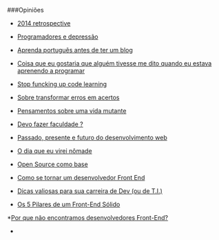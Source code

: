###Opiniões
* [2014 retrospective](http://zenorocha.com/2014-retrospective/)

* [Programadores e depressão](https://medium.com/brasil/programadores-e-depressao-30043d2972b5)

* [Aprenda português antes de ter um blog](https://medium.com/@felquis/aprenda-portugues-antes-de-ter-um-blog-a2647d913a45)

* [Coisa que eu gostaria que alguém tivesse me dito quando eu estava aprenendo a programar](http://jcfausto.com/coisas-que-eu-gostaria-que-alguem-tivesse-me-dito-quando-eu-estava-aprendendo-a-programar/)

* [Stop funcking up code learning](http://hugogiraudel.com/2015/01/26/stop-fucking-up-code-learning/)

* [Sobre transformar erros em acertos](http://danielfilho.github.io/2014/11/16/sobre-transformar-erros-em-acertos/)

* [Pensamentos sobre uma vida mutante](http://felipesousa.github.io//Pensamentos-de-uma-vida-mutante/)

* [Devo fazer faculdade ?](http://willianjusten.com.br/devo-fazer-faculdade/)

* [Passado, presente e futuro do desenvolvimento web](http://imasters.com.br/desenvolvimento/passado-presente-e-futuro-desenvolvimento-web/)

* [O dia que eu virei nômade](https://medium.com/@BuKinoshita/o-dia-que-eu-virei-nomade-95b2e9e74d35)

* [Open Source como base](https://medium.com/@leobalter/open-source-como-base-2136b6890d)

* [Como se tornar um desenvolvedor Front End](http://willianjusten.com.br/como-se-tornar-um-desenvolvedor-front-end/)

* [Dicas valiosas para sua carreira de Dev (ou de T.I.)](http://tableless.com.br/dicas-valiosas-para-sua-carreira/)

* [Os 5 Pilares de um Front-End Sólido](https://medium.com/brasil/os-5-pilares-de-um-front-end-solido-fc5fb5caa982)

*[Por que não encontramos desenvolvedores Front-End?](http://letanure.github.io/2015/02/10/por-que-nao-podemos-encontrar-desenvolvedores-front-end/)

*
